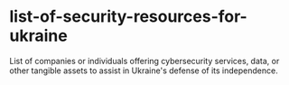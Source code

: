 # list-of-security-resources-for-ukraine
List of companies or individuals offering cybersecurity services, data, or other tangible assets to assist in Ukraine's defense of its independence.
